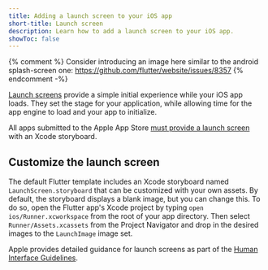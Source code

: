 ```yaml
---
title: Adding a launch screen to your iOS app
short-title: Launch screen
description: Learn how to add a launch screen to your iOS app.
showToc: false
---
```


{% comment %}
Consider introducing an image here similar to the android splash-screen one:
https://github.com/flutter/website/issues/8357
{% endcomment -%}

[Launch screens][] provide a simple initial experience while your iOS app loads.
They set the stage for your application, while allowing time for the app engine
to load and your app to initialize.

[Launch screens]: {{site.apple-dev}}/design/human-interface-guidelines/launching#Launch-screens

All apps submitted to the Apple App Store
[must provide a launch screen][apple-requirement]
with an Xcode storyboard.

## Customize the launch screen

The default Flutter template includes an Xcode
storyboard named `LaunchScreen.storyboard`
that can be customized with your own assets.
By default, the storyboard displays a blank image,
but you can change this. To do so,
open the Flutter app's Xcode project
by typing `open ios/Runner.xcworkspace`
from the root of your app directory.
Then select `Runner/Assets.xcassets`
from the Project Navigator and
drop in the desired images to the `LaunchImage` image set.

Apple provides detailed guidance for launch screens as
part of the [Human Interface Guidelines][].

[apple-requirement]: {{site.apple-dev}}/documentation/xcode/specifying-your-apps-launch-screen
[Human Interface Guidelines]: {{site.apple-dev}}/design/human-interface-guidelines/patterns/launching#launch-screens
